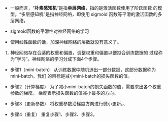 - 一般而言，“**朴素感知机**”是指**单层网络**，指的是激活函数使用了阶跃函数 的模型。“多层感知机”是指神经网络，即使用 sigmoid 函数等平滑的激活函数的多层网络。

- sigmoid函数的平滑性对神经网络的学习

- 使用线性函数的话，加深神经网络的层数就没有意义了。


1. 神经网络存在合适的权重和偏置，调整权重和偏置以便拟合训练数据的 过程称为“学习”。神经网络的学习分成下面4个步骤。

 - 步骤1（mini-batch） 从训练数据中随机选出一部分数据，这部分数据称为mini-batch。我们 的目标是减小mini-batch的损失函数的值。 

 - 步骤2（计算梯度） 为了减小mini-batch的损失函数的值，需要求出各个权重参数的梯度。 梯度表示损失函数的值减小最多的方向。 

 - 步骤3（更新参数） 将权重参数沿梯度方向进行微小更新。、

 - 步骤4（重复） 重复步骤1、步骤2、步骤3。
